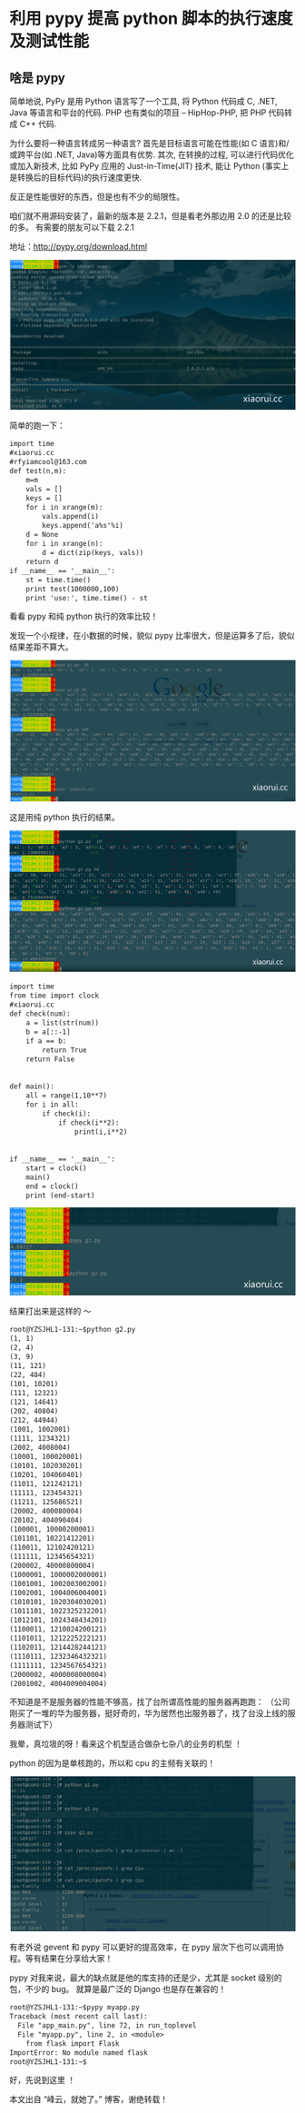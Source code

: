 # 利用 pypy 提高 python 脚本的执行速度及测试性能

## 啥是 pypy

简单地说, PyPy 是用 Python 语言写了一个工具, 将 Python 代码成 C, .NET, Java 等语言和平台的代码. PHP 也有类似的项目 – HipHop-PHP, 把 PHP 代码转成 C++ 代码.

为什么要将一种语言转成另一种语言? 首先是目标语言可能在性能(如 C 语言)和/或跨平台(如 .NET, Java)等方面具有优势. 其次, 在转换的过程, 可以进行代码优化或加入新技术, 比如 PyPy 应用的 Just-in-Time(JIT) 技术, 能让 Python (事实上是转换后的目标代码)的执行速度更快.

反正是性能很好的东西，但是也有不少的局限性。

咱们就不用源码安装了，最新的版本是 2.2.1，但是看老外那边用 2.0 的还是比较的多。 有需要的朋友可以下载 2.2.1

地址：<http://pypy.org/download.html>

![pic](images/68.jpg)

简单的跑一下：

```
import time
#xiaorui.cc
#rfyiamcool@163.com
def test(n,m):
    m=m
    vals = []
    keys = []
    for i in xrange(m):
        vals.append(i)
        keys.append('a%s'%i)
    d = None
    for i in xrange(n):
        d = dict(zip(keys, vals))
    return d
if __name__ == '__main__':
    st = time.time()
    print test(1000000,100)
    print 'use:', time.time() - st
```

看看 pypy 和纯 python 执行的效率比较！

发现一个小规律，在小数据的时候，貌似 pypy 比率很大，但是运算多了后，貌似结果差距不算大。

![pic](images/69.jpg)

这是用纯 python 执行的结果。

![pic](images/70.jpg)

```
import time
from time import clock
#xiaorui.cc
def check(num):
    a = list(str(num))
    b = a[::-1]
    if a == b:
        return True
    return False
                                                                                                                                                                                                                                                                                       
                                                                                                                                                                                                                                                                                       
def main():
    all = range(1,10**7)
    for i in all:
        if check(i):
            if check(i**2):
                print(i,i**2)
                                                                                                                                                                                                                                                                                       
                                                                                                                                                                                                                                                                                       
if __name__ == '__main__':
    start = clock()
    main()
    end = clock()
    print (end-start)
```

![pic](images/71.jpg)

结果打出来是这样的 ～

```
root@YZSJHL1-131:~$python g2.py
(1, 1)
(2, 4)
(3, 9)
(11, 121)
(22, 484)
(101, 10201)
(111, 12321)
(121, 14641)
(202, 40804)
(212, 44944)
(1001, 1002001)
(1111, 1234321)
(2002, 4008004)
(10001, 100020001)
(10101, 102030201)
(10201, 104060401)
(11011, 121242121)
(11111, 123454321)
(11211, 125686521)
(20002, 400080004)
(20102, 404090404)
(100001, 10000200001)
(101101, 10221412201)
(110011, 12102420121)
(111111, 12345654321)
(200002, 40000800004)
(1000001, 1000002000001)
(1001001, 1002003002001)
(1002001, 1004006004001)
(1010101, 1020304030201)
(1011101, 1022325232201)
(1012101, 1024348434201)
(1100011, 1210024200121)
(1101011, 1212225222121)
(1102011, 1214428244121)
(1110111, 1232346432321)
(1111111, 1234567654321)
(2000002, 4000008000004)
(2001002, 4004009004004)
```

不知道是不是服务器的性能不够高，找了台所谓高性能的服务器再跑跑： （公司刚买了一堆的华为服务器，挺好奇的，华为居然也出服务器了，找了台没上线的服务器测试下）

我晕，真垃圾的呀！看来这个机型适合做杂七杂八的业务的机型 ！  

python 的因为是单核跑的，所以和 cpu 的主频有关联的！

![pic](images/72.png)

有老外说 gevent 和 pypy 可以更好的提高效率，在 pypy 层次下也可以调用协程。等有结果在分享给大家！

pypy 对我来说，最大的缺点就是他的库支持的还是少，尤其是 socket 级别的包，不少的 bug。  就算是最广泛的 Django 也是存在兼容的！  

```
root@YZSJHL1-131:~$pypy myapp.py
Traceback (most recent call last):
  File "app_main.py", line 72, in run_toplevel
  File "myapp.py", line 2, in <module>
    from flask import Flask
ImportError: No module named flask
root@YZSJHL1-131:~$
```

好，先说到这里 ！

本文出自 “峰云，就她了。” 博客，谢绝转载！